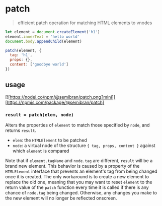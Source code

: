 # patch
> efficient patch operation for matching HTML elements to vnodes

```js
let element = document.createElement('h1')
element.innerText = 'hello world'
document.body.appendChild(element)

patch(element, {
  tag: 'h1',
  props: {},
  content: ['goodbye world']
})
```

## usage
[![https://nodei.co/npm/@semibran/patch.png?mini]][https://npmjs.com/package/@semibran/patch]

### `result = patch(elem, node)`
Alters the properties of `element` to match those specified by `node`, and returns `result`.

* `elem`: the `HTMLElement` to be patched
* `node`: a virtual node of the structure `{ tag, props, content }` against which `element` is compared

Note that if `element.tagName` and `node.tag` are different, `result` will be a brand new element. This behavior is caused by a property of the `HTMLElement` interface that prevents an element's tag from being changed once it is created. The only workaround is to create a new element to replace the old one, meaning that you may want to reset `element` to the return value of the `patch` function every time it is called if there is any chance of `node.tag` being changed. Otherwise, any changes you make to the new element will no longer be reflected onscreen.
